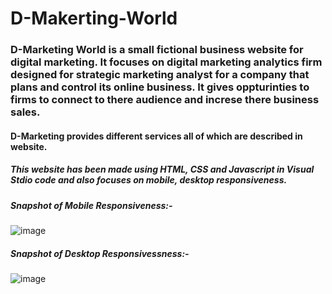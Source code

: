 # D-Makerting-World

### D-Marketing World is a small fictional business website for digital marketing. It focuses on digital marketing analytics firm designed for strategic marketing analyst for a company that plans and control its online business. It gives oppturinties to firms to connect to there audience and increse there business sales.


#### D-Marketing provides different services all of which are described in website. 

##### This website has been made using HTML, CSS and Javascript in Visual Stdio code and also focuses on mobile, desktop responsiveness.


##### Snapshot of Mobile Responsiveness:-


![image](https://user-images.githubusercontent.com/68496510/218309003-61f487d2-bd06-4cf7-a2e2-aacc49889cf3.png)


##### Snapshot of Desktop Responsivessness:-


![image](https://user-images.githubusercontent.com/68496510/218308972-cd24288e-f7f6-4531-993b-6e09273353ef.png)

